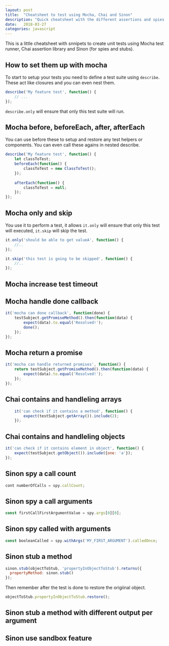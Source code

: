 ```yaml
---
layout: post
title:  "Cheatsheet to test using Mocha, Chai and Sinon"
description: "Quick cheatsheet with the different assertions and spies and stub snnippets for succesfully testing in javascript."
date:   2018-03-27
categories: javascript
---
```


This is a little cheatsheet with snnipets to create unit tests using Mocha test runner, Chai assertion library and Sinon (for spies and stubs).

## How to set them up with mocha
To start to setup your tests you need to define a test suite using `describe`. These act like closures and you can even nest them.

```js
describe('My feature test', function() {
    // ...
});
```

`describe.only` will ensure that only this test suite will run.

## Mocha before, beforeEach, after, afterEach
You can use before these to setup and restore any test helpers or components. You can even call these agains in nested describe.

```js
describe('My feature test', function() {
    let classToTest;
    beforeEach(function() {
        classToTest = new ClassToTest();
    });
    
    afterEach(function() {
        classToTest = null;
    });
});
```

## Mocha only and skip
You use it to perform a test, it allows `it.only` will ensure that only this test will executed, `it.skip` will skip the test.

```js
it.only('should be able to get valueA', function() {
    //..
});

it.skip('this test is going to be skipped', function() {
    //..
});
```

## Mocha increase test timeout

## Mocha handle done callback

```js
it('mocha can done callback', function(done) {
    testSubject.getPromiseMethod().then(function(data) {
        expect(data).to.equal('Resolved!');
        done();
    });
});
```
## Mocha return a promise

```js
it('mocha can handle returned promises', function() {
    return testSubject.getPromiseMethod().then(function(data) {
        expect(data).to.equal('Resolved!');
    });
});
```

## Chai contains and handleling arrays
```js
    it('can check if it contains a method', function() {
        expect(testSubject.getArray()).include(2);
    });
```
## Chai contains and handleling objects

```js
it('can check if it contains element in object', function() {
    expect(testSubject.getObject()).include({one: 'a'});
});
```

## Sinon spy a call count

```js
cont numberOfCalls = spy.callCount;
```

## Sinon spy a call arguments

```js
const firstCallFirstArgumentValue = spy.args[0][0];
```

## Sinon spy called with arguments

```js
const booleanCalled = spy.withArgs('MY_FIRST_ARGUMENT').calledOnce;
```

## Sinon stub a method

```js
sinon.stub(objectToStub, 'propertyInObjectToStub').returns({
  propertyMethod: sinon.stub()
});
```

Then remember after the test is done to restore the origiinal object.

```js
objectToStub.propertyInObjectToStub.restore();
```

## Sinon stub a method with different output per argument

## Sinon use sandbox feature


